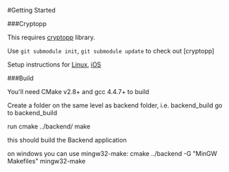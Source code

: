 #Getting Started

###Cryptopp

This requires [cryptopp](https://www.cryptopp.com/) library.

Use `git submodule init`, `git submodule update` to check out [cryptopp]

Setup instructions for [Linux](https://www.cryptopp.com/wiki/Linux#Build_and_Install_the_Library), [iOS](https://www.cryptopp.com/wiki/IOS_(Xcode)#Build_the_Library)

###Build

You'll need CMake v2.8+ and gcc 4.4.7+ to build

Create a folder on the same level as backend folder, i.e. backend_build
go to backend_build

run cmake ../backend/
make

this should build the Backend application

on windows you can use mingw32-make:
cmake ../backend -G "MinGW Makefiles"
mingw32-make

